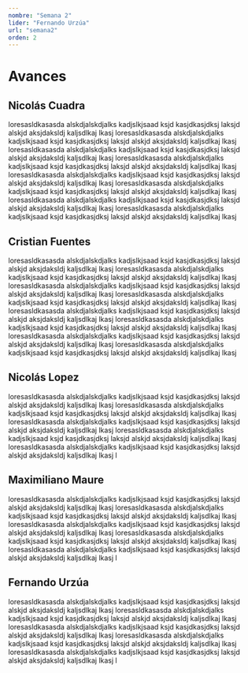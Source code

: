 ```yaml
---
nombre: "Semana 2"
lider: "Fernando Urzúa"
url: "semana2"
orden: 2
---
```


# Avances

## Nicolás Cuadra
loresasldkasasda alskdjalskdjalks kadjslkjsaad ksjd kasjdkasjdksj laksjd alskjd aksjdaksldj kaljsdlkaj lkasj
loresasldkasasda alskdjalskdjalks kadjslkjsaad ksjd kasjdkasjdksj laksjd alskjd aksjdaksldj kaljsdlkaj lkasj
loresasldkasasda alskdjalskdjalks kadjslkjsaad ksjd kasjdkasjdksj laksjd alskjd aksjdaksldj kaljsdlkaj lkasj
loresasldkasasda alskdjalskdjalks kadjslkjsaad ksjd kasjdkasjdksj laksjd alskjd aksjdaksldj kaljsdlkaj lkasj
loresasldkasasda alskdjalskdjalks kadjslkjsaad ksjd kasjdkasjdksj laksjd alskjd aksjdaksldj kaljsdlkaj lkasj
loresasldkasasda alskdjalskdjalks kadjslkjsaad ksjd kasjdkasjdksj laksjd alskjd aksjdaksldj kaljsdlkaj lkasj
loresasldkasasda alskdjalskdjalks kadjslkjsaad ksjd kasjdkasjdksj laksjd alskjd aksjdaksldj kaljsdlkaj lkasj
loresasldkasasda alskdjalskdjalks kadjslkjsaad ksjd kasjdkasjdksj laksjd alskjd aksjdaksldj kaljsdlkaj lkasj

## Cristian Fuentes
loresasldkasasda alskdjalskdjalks kadjslkjsaad ksjd kasjdkasjdksj laksjd alskjd aksjdaksldj kaljsdlkaj lkasj
loresasldkasasda alskdjalskdjalks kadjslkjsaad ksjd kasjdkasjdksj laksjd alskjd aksjdaksldj kaljsdlkaj lkasj
loresasldkasasda alskdjalskdjalks kadjslkjsaad ksjd kasjdkasjdksj laksjd alskjd aksjdaksldj kaljsdlkaj lkasj
loresasldkasasda alskdjalskdjalks kadjslkjsaad ksjd kasjdkasjdksj laksjd alskjd aksjdaksldj kaljsdlkaj lkasj
loresasldkasasda alskdjalskdjalks kadjslkjsaad ksjd kasjdkasjdksj laksjd alskjd aksjdaksldj kaljsdlkaj lkasj
loresasldkasasda alskdjalskdjalks kadjslkjsaad ksjd kasjdkasjdksj laksjd alskjd aksjdaksldj kaljsdlkaj lkasj
loresasldkasasda alskdjalskdjalks kadjslkjsaad ksjd kasjdkasjdksj laksjd alskjd aksjdaksldj kaljsdlkaj lkasj
loresasldkasasda alskdjalskdjalks kadjslkjsaad ksjd kasjdkasjdksj laksjd alskjd aksjdaksldj kaljsdlkaj lkasj


## Nicolás Lopez
loresasldkasasda alskdjalskdjalks kadjslkjsaad ksjd kasjdkasjdksj laksjd alskjd aksjdaksldj kaljsdlkaj lkasj
loresasldkasasda alskdjalskdjalks kadjslkjsaad ksjd kasjdkasjdksj laksjd alskjd aksjdaksldj kaljsdlkaj lkasj
loresasldkasasda alskdjalskdjalks kadjslkjsaad ksjd kasjdkasjdksj laksjd alskjd aksjdaksldj kaljsdlkaj lkasj
loresasldkasasda alskdjalskdjalks kadjslkjsaad ksjd kasjdkasjdksj laksjd alskjd aksjdaksldj kaljsdlkaj lkasj
loresasldkasasda alskdjalskdjalks kadjslkjsaad ksjd kasjdkasjdksj laksjd alskjd aksjdaksldj kaljsdlkaj lkasj
l
## Maximiliano Maure
loresasldkasasda alskdjalskdjalks kadjslkjsaad ksjd kasjdkasjdksj laksjd alskjd aksjdaksldj kaljsdlkaj lkasj
loresasldkasasda alskdjalskdjalks kadjslkjsaad ksjd kasjdkasjdksj laksjd alskjd aksjdaksldj kaljsdlkaj lkasj
loresasldkasasda alskdjalskdjalks kadjslkjsaad ksjd kasjdkasjdksj laksjd alskjd aksjdaksldj kaljsdlkaj lkasj
loresasldkasasda alskdjalskdjalks kadjslkjsaad ksjd kasjdkasjdksj laksjd alskjd aksjdaksldj kaljsdlkaj lkasj
loresasldkasasda alskdjalskdjalks kadjslkjsaad ksjd kasjdkasjdksj laksjd alskjd aksjdaksldj kaljsdlkaj lkasj
l
## Fernando Urzúa
loresasldkasasda alskdjalskdjalks kadjslkjsaad ksjd kasjdkasjdksj laksjd alskjd aksjdaksldj kaljsdlkaj lkasj
loresasldkasasda alskdjalskdjalks kadjslkjsaad ksjd kasjdkasjdksj laksjd alskjd aksjdaksldj kaljsdlkaj lkasj
loresasldkasasda alskdjalskdjalks kadjslkjsaad ksjd kasjdkasjdksj laksjd alskjd aksjdaksldj kaljsdlkaj lkasj
loresasldkasasda alskdjalskdjalks kadjslkjsaad ksjd kasjdkasjdksj laksjd alskjd aksjdaksldj kaljsdlkaj lkasj
loresasldkasasda alskdjalskdjalks kadjslkjsaad ksjd kasjdkasjdksj laksjd alskjd aksjdaksldj kaljsdlkaj lkasj
l